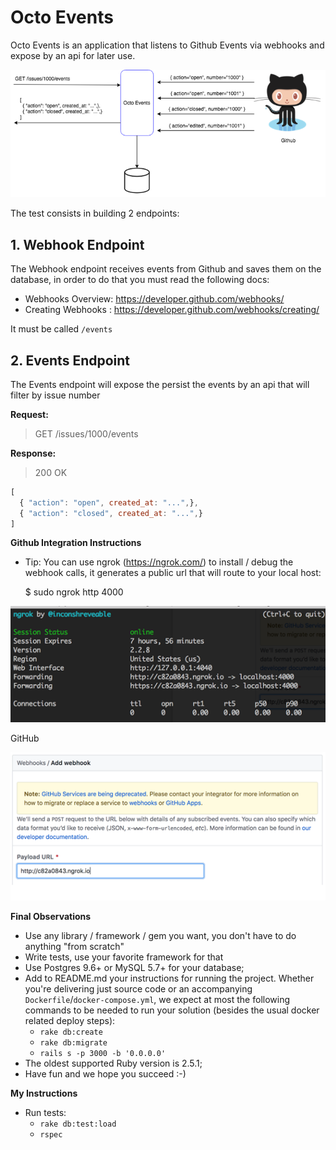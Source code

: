 # Octo Events

Octo Events is an application that listens to Github Events via webhooks and expose by an api for later use.

![alt text](imgs/octo_events.png)

 The test consists in building 2 endpoints:

## 1. Webhook Endpoint

The Webhook endpoint receives events from Github and saves them on the database, in order to do that you must read the following docs:

* Webhooks Overview: https://developer.github.com/webhooks/ 
* Creating Webhooks : https://developer.github.com/webhooks/creating/

It must be called `/events`

## 2. Events Endpoint

The Events endpoint will expose the persist the events by an api that will filter by issue number

**Request:**

> GET /issues/1000/events

**Response:**

> 200 OK
```javascript
[ 
  { "action": "open", created_at: "...",}, 
  { "action": "closed", created_at: "...",} 
]
```

**Github Integration Instructions**

* Tip: You can use ngrok (https://ngrok.com/)  to install / debug the webhook calls, it generates a public url that will route to your local host:

   $ sudo ngrok http 4000 

![alt text](imgs/ngrok.png)

   GitHub

![alt text](imgs/add_webhook.png)
 
**Final Observations**

* Use any library / framework / gem  you want, you don't have to do anything "from scratch"
* Write tests, use your favorite framework for that
* Use Postgres 9.6+ or MySQL 5.7+ for your database;
* Add to README.md your instructions for running the project. Whether you're delivering just source code or an accompanying `Dockerfile`/`docker-compose.yml`, we expect at most the following commands to be needed to run your solution (besides the usual docker related deploy steps):
    - `rake db:create`
    - `rake db:migrate`
    - `rails s -p 3000 -b '0.0.0.0'`
* The oldest supported Ruby version is 2.5.1;
* Have fun and we hope you succeed :-)

**My Instructions**

* Run tests: 
  - `rake db:test:load`
  - `rspec`